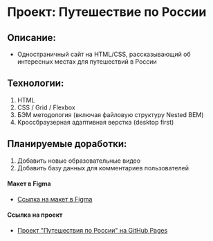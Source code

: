 # Проект: Путешествие по России

## Описание:
* Одностраничный сайт на HTML/CSS, рассказывающий об интересных местах для путешествий в России

## Технологии:
1. HTML
2. CSS / Grid / Flexbox
3. БЭМ методология (включая файловую структуру Nested BEM)
4. Кроссбраузерная адаптивная верстка (desktop first)

## Планируемые доработки:
1. Добавить новые образовательные видео
2. Добавить базу данных для комментариев пользователей

#### Макет в Figma
* [Ссылка на макет в Figma](https://www.figma.com/file/5S2WSbEFL6awjVWJ0NWL8Q/Sprint-3_-Russia-_-desktop-mobile?node-id=28503%3A0)

#### Ссылка на проект
* [Проект "Путешествия по России" на GitHub Pages](https://sv-rubik.github.io/russian-travel/)